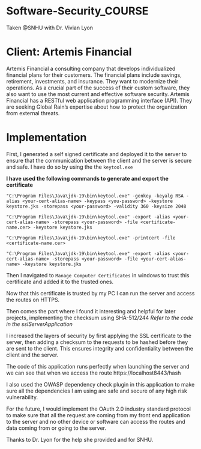 # Software-Security_COURSE
Taken @SNHU with Dr. Vivian Lyon


# Client: Artemis Financial
Artemis Financial a consulting company that develops individualized financial plans for their customers. The financial plans include savings, retirement,
investments, and insurance. They want to modernize their operations. As a crucial part of the success of their custom software, they also want to use the
most current and effective software security. Artemis Financial has a RESTful web application programming interface (API). They are seeking Global Rain’s
expertise about how to protect the organization from external threats.

# Implementation
First, I generated a self signed certificate and deployed it to the server to ensure that the communication between the client and the server is secure 
and safe. I have do so by using the the `keytool.exe`

**I have used the following commands to generate and export the certificate**

`"C:\Program Files\Java\jdk-19\bin\keytool.exe" -genkey -keyalg RSA -alias <your-cert-alias-name> -keypass <you-password> -keystore keystore.jks -storepass <your-password> -validity 360 -keysize 2048`

`"C:\Program Files\Java\jdk-19\bin\keytool.exe" -export -alias <your-cert-alias-name> -storepass <your-password> -file <certificate-name.cer> -keystore keystore.jks`

`"C:\Program Files\Java\jdk-19\bin\keytool.exe" -printcert -file <certificate-name.cer>`

`"C:\Program Files\Java\jdk-19\bin\keytool.exe" -export -alias <your-cert-alias-name> -storepass <your-password> -file <your-cert-alias-name> -keystore keystore.jks`

Then I navigated to `Manage Computer Certificates` in windows to trust this certificate and added it to the trusted ones.

Now that this certificate is trusted by my PC I can run the server and access the routes on HTTPS. 

Then comes the part where I found it interesting and helpful for later projects, implementing the checksum using SHA-512/244
*Refer to the code in the sslServerApplication*

I increased the layers of security by first applying the SSL certificate to the server, then adding a checksum to the requests to be hashed before they 
are sent to the client. This ensures integrity and confidentiality between the client and the server.

The code of this application runs perfectly when launching the server and we can see that when we access the route https://localhost8443/hash

I also used the OWASP dependency check plugin in this application to make sure all the dependencies I am using are safe and secure of any high risk vulnerability.

For the future, I would implement the OAuth 2.0 industry standard protocol to make sure that all the request are coming from my front end application to 
the server and no other device or software can access the routes and data coming from or going to the server.

Thanks to Dr. Lyon for the help she provided and for SNHU.




